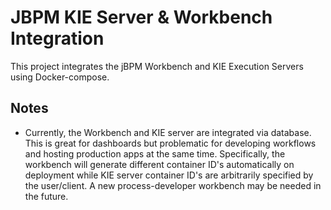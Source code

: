 # JBPM KIE Server & Workbench Integration

This project integrates the jBPM Workbench and KIE Execution Servers using Docker-compose.

## Notes
* Currently, the Workbench and KIE server are integrated via database. This is great for dashboards but problematic for developing workflows and hosting production apps at the same time. Specifically, the workbench will generate different container ID's automatically on deployment while KIE server container ID's are arbitrarily specified by the user/client. A new process-developer workbench may be needed in the future.
